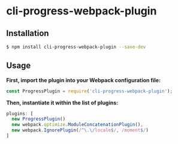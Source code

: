 # cli-progress-webpack-plugin

## Installation

```bash
$ npm install cli-progress-webpack-plugin --save-dev
```

## Usage

**First, import the plugin into your Webpack configuration file:**

```js
const ProgressPlugin = require('cli-progress-webpack-plugin');
```

**Then, instantiate it within the list of plugins:**

```js
plugins: [
  new ProgressPlugin()
  new webpack.optimize.ModuleConcatenationPlugin(),
  new webpack.IgnorePlugin(/^\.\/locale$/, /moment$/)
]
```